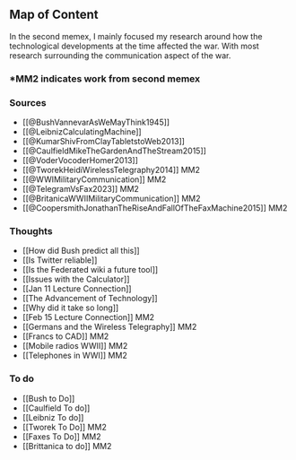 ## Map of Content
In the second memex, I mainly focused my research around how the technological developments at the time affected the war. With most research surrounding the communication aspect of the war.

### *MM2 indicates work from second memex




### Sources
- [[@BushVannevarAsWeMayThink1945]]
- [[@LeibnizCalculatingMachine]]
- [[@KumarShivFromClayTabletstoWeb2013]]
- [[@CaulfieldMikeTheGardenAndTheStream2015]]
- [[@VoderVocoderHomer2013]]
- [[@TworekHeidiWirelessTelegraphy2014]] MM2
- [[@WWIMilitaryCommunication]] MM2
- [[@TelegramVsFax2023]] MM2
- [[@BritanicaWWIIMilitaryCommunication]] MM2
- [[@CoopersmithJonathanTheRiseAndFallOfTheFaxMachine2015]] MM2




### Thoughts
- [[How did Bush predict all this]]
- [[Is Twitter reliable]]
- [[Is the Federated wiki a future tool]]
- [[Issues with the Calculator]]
- [[Jan 11 Lecture Connection]]
- [[The Advancement of Technology]]
- [[Why did it take so long]]
- [[Feb 15 Lecture Connection]] MM2
- [[Germans and the Wireless Telegraphy]] MM2
- [[Francs to CAD]] MM2
- [[Mobile radios WWII]] MM2
- [[Telephones in WWI]] MM2


### To do
- [[Bush to Do]]
- [[Caulfield To do]]
- [[Leibniz To do]]
- [[Tworek To Do]] MM2
- [[Faxes To Do]] MM2
- [[Brittanica to do]] MM2

